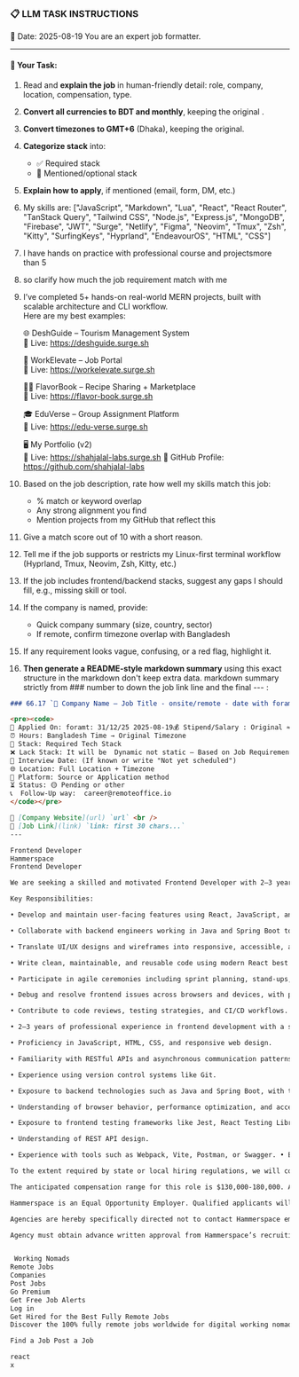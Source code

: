 ### 📋 LLM TASK INSTRUCTIONS  
📅 Date: 2025-08-19
You are an expert job formatter.

---

#### 🔧 Your Task:
1. Read and **explain the job** in human-friendly detail: role, company, location, compensation, type.  
2. **Convert all currencies to BDT and monthly**, keeping the original .  
3. **Convert timezones to GMT+6** (Dhaka), keeping the original.  
4. **Categorize stack** into:  
   - ✅ Required stack  
   - 🔧 Mentioned/optional stack  
5. **Explain how to apply**, if mentioned (email, form, DM, etc.)  
7. My skills are: ["JavaScript", "Markdown", "Lua", "React", "React Router", "TanStack Query", "Tailwind CSS", "Node.js", "Express.js", "MongoDB", "Firebase", "JWT", "Surge", "Netlify", "Figma", "Neovim", "Tmux", "Zsh", "Kitty", "SurfingKeys", "Hyprland", "EndeavourOS", "HTML", "CSS"]
8. I have hands on practice with professional course and projectsmore than 5
9. so clarify how much the job requirement match with me 
10. I’ve completed 5+ hands-on real-world MERN projects, built with scalable architecture and CLI workflow.  
    Here are my best examples:

      🌐 DeshGuide – Tourism Management System  
    🔗 Live: https://deshguide.surge.sh

    💼 WorkElevate – Job Portal  
    🔗 Live: https://workelevate.surge.sh

    🧑‍🍳 FlavorBook – Recipe Sharing + Marketplace  
    🔗 Live: https://flavor-book.surge.sh

    🎓 EduVerse – Group Assignment Platform  
    🔗 Live: https://edu-verse.surge.sh

    🖥️ My Portfolio (v2)  
    🔗 Live: https://shahjalal-labs.surge.sh
    🚀 GitHub Profile: https://github.com/shahjalal-labs

11. Based on the job description, rate how well my skills match this job:  
    - % match or keyword overlap  
    - Any strong alignment you find  
    - Mention projects from my GitHub that reflect this

12. Give a match score out of 10 with a short reason.

13. Tell me if the job supports or restricts my Linux-first terminal workflow (Hyprland, Tmux, Neovim, Zsh, Kitty, etc.)

14. If the job includes frontend/backend stacks, suggest any gaps I should fill, e.g., missing skill or tool.

15. If the company is named, provide:  
    - Quick company summary (size, country, sector)  
    - If remote, confirm timezone overlap with Bangladesh

16. If any requirement looks vague, confusing, or a red flag, highlight it.


17. **Then generate a README-style markdown summary** using this exact structure in the markdown don't keep extra data. markdown summary strictly from ### number to down the job link line and the final --- :
```markdown
### 66.17 `🏢 Company Name — Job Title - onsite/remote - date with foramt: 31/12/25 - BDT salary`

<pre><code>
📅 Applied On: foramt: 31/12/25 2025-08-19💰 Stipend/Salary : Original ≈ Converted BDT / Monthly
⏰ Hours: Bangladesh Time → Original Timezone
🧰 Stack: Required Tech Stack
❌ Lack Stack: It will be  Dynamic not static – Based on Job Requirements: For your example added: mysql, postgres, redis, docker, nginx, aws, gcp, azure, firebase, netlify, surge, figma, sketch, etc.
📆 Interview Date: (If known or write "Not yet scheduled")
🌐 Location: Full Location + Timezone
🧭 Platform: Source or Application method
⏳ Status: 🟡 Pending or other
📞  Follow-Up way:  career@remoteoffice.io
</code></pre>

🔗 [Company Website](url) `url` <br />
🔗 [Job Link](link) `link: first 30 chars...`
---

Frontend Developer
Hammerspace
Frontend Developer

We are seeking a skilled and motivated Frontend Developer with 2–3 years of professional experience in building responsive, high-performance web applications using React. In this role, you'll collaborate closely with backend developers working in Java and Spring Boot, and contribute to building seamless user experiences that integrate with robust enterprise APIs. This position is ideal for someone who has strong frontend skills and a basic understanding of backend architecture and services.

Key Responsibilities:

• Develop and maintain user-facing features using React, JavaScript, and modern CSS frameworks.

• Collaborate with backend engineers working in Java and Spring Boot to define API contracts and ensure smooth integration between frontend and backend systems.

• Translate UI/UX designs and wireframes into responsive, accessible, and scalable components.

• Write clean, maintainable, and reusable code using modern React best practices (e.g., hooks, functional components).

• Participate in agile ceremonies including sprint planning, stand-ups, and retrospectives.

• Debug and resolve frontend issues across browsers and devices, with performance and usability in mind.

• Contribute to code reviews, testing strategies, and CI/CD workflows. Required Qualifications:

• 2–3 years of professional experience in frontend development with a strong focus on React.js.

• Proficiency in JavaScript, HTML, CSS, and responsive web design.

• Familiarity with RESTful APIs and asynchronous communication patterns.

• Experience using version control systems like Git.

• Exposure to backend technologies such as Java and Spring Boot, with the ability to collaborate on end-to-end feature delivery.

• Understanding of browser behavior, performance optimization, and accessibility best practices. Preferred Skills:

• Exposure to frontend testing frameworks like Jest, React Testing Library, or Cypress.

• Understanding of REST API design.

• Experience with tools such as Webpack, Vite, Postman, or Swagger. • Experience with UI frameworks like Anti or Material UI.

To the extent required by state or local hiring regulations, we will consider for employment any qualified applicant, including those with arrest and conviction records, in a manner consistent with the applicable regulation.

The anticipated compensation range for this role is $130,000-180,000. Actual compensation will be determined by several factors including, but not limited to, level of professional/education experience, skills/abilities, internal equity, and budgetary considerations. In addition, Hammerspace offers a broad range of health plans for medical, dental, vision, life and disability. We also offer 401k plans and flexible time off. Applications will be accepted until the position is filled.

Hammerspace is an Equal Opportunity Employer. Qualified applicants will receive consideration for employment without regard to race, color, gender, religion, sex, sexual orientation, age, disability, military status, or national origin or any other characteristic protected under federal, state, or applicable local law.

Agencies are hereby specifically directed not to contact Hammerspace employees directly in an attempt to present candidates. To protect the interests of all parties, Hammerspace will not accept unsolicited resumes from any source other than directly from a candidate. Any unsolicited resumes sent to Hammerspace will be considered Hammerspace property. Hammerspace will not pay a fee for any placement resulting from the receipt of an unsolicited resume. Hammerspace will consider any candidate for whom an Agency has submitted an unsolicited resume to have been referred by the Agency free of any charges or fees.

Agency must obtain advance written approval from Hammerspace’s recruiting function to submit resumes, and then only in conjunction with a valid fully-executed contract for service and in response to a specific job opening. Hammerspace will not pay a fee to any Agency that does not have such agreement in place.


 Working Nomads
Remote Jobs
Companies
Post Jobs
Go Premium
Get Free Job Alerts
Log in
Get Hired for the Best Fully Remote Jobs
Discover the 100% fully remote jobs worldwide for digital working nomads and remote workers. Whether you're seeking full-time, part-time, or contract jobs that allow you to work remotely from home or anywhere in the world, we have online remote jobs hiring now to match your preferences. Start your search today!

Find a Job Post a Job

react
x


```